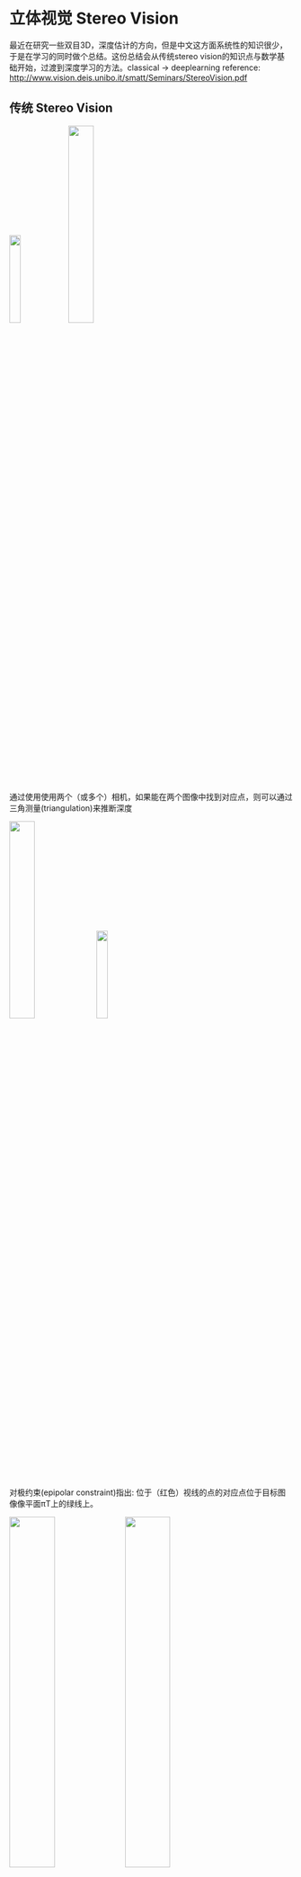 # 立体视觉 Stereo Vision
最近在研究一些双目3D，深度估计的方向，但是中文这方面系统性的知识很少，于是在学习的同时做个总结。这份总结会从传统stereo vision的知识点与数学基础开始，过渡到深度学习的方法。classical -> deeplearning
reference:
http://www.vision.deis.unibo.it/smatt/Seminars/StereoVision.pdf

## 传统 Stereo Vision
<img src="assets/立体视觉_Stereo_Vision-39604de6.png" width="20%" />
<img src="assets/立体视觉_Stereo_Vision-4ebd1630.png" width="30%" />

通过使用使用两个（或多个）相机，如果能在两个图像中找到对应点，则可以通过三角测量(triangulation)来推断深度

<img src="assets/立体视觉_Stereo_Vision-73e255ab.png" width="30%" />
<img src="assets/立体视觉_Stereo_Vision-0118d06f.png" width="20%" />

对极约束(epipolar constraint)指出: 位于（红色）视线的点的对应点位于目标图像像平面πT上的绿线上。

<img src="assets/立体视觉_Stereo_Vision-2ad5aaf6.png" width="40%" />

<img src="assets/立体视觉_Stereo_Vision-a3504486.png" width="40%" />

可以找到平行的相平面，使得πR与πT上的成像点位于同一扫描线上

<img src="assets/立体视觉_Stereo_Vision-d8d48a75.png" width="30%" />

视差d与深度Z的转换：相似三角形
$$ \frac{b}{Z} = \frac{(b - x_R) + x_T}{Z - f} $$
$$ Z = \frac{b * f}{x_R - x_T} = \frac{b * f}{d} $$
根据Triangulation，世界坐标系的X, Y 也能由如下公式算出
$$ X = Z * \frac{x_R}{f}$$
$$ Y = Z * \frac{y_R}{f}$$

<img src="assets/立体视觉_Stereo_Vision-52a04195.png" width="70%" />

离摄像头越近，视差越大

<img src="assets/立体视觉_Stereo_Vision-95341eef.png" width="50%" />

每个视差值对应一个深度平面, 深度Z的范围Horopter受限于视差d

立体视觉算法总体分为如下4个步骤
1) Matching cost computation 匹配损失计算
2) Cost aggregation 损失聚合
3) Disparity computation/optimization 视差计算/优化
4) Disparity refinement 视差细化

在1之前还有一些前处理的方法，例如：Laplacian of Gaussian (LoG) filtering, Subtraction of mean values computed in nearby pixels, Bilateral filtering, Census transform

### Local approaches
1. Matching cost computation + 2. Cost aggregation (+ WTA)

### Global (semi-global) approaches
1. Matching cost computation + 3. Disparity computation/optimization

### 1 + 2. Matching cost computation & Cost aggregation (+ WTA)

#### Pixel level

<img src="assets/立体视觉_Stereo_Vision-9cb10c7d.png" width="70%" />

#### Fixed Window (FW)
<img src="assets/立体视觉_Stereo_Vision-75258732.png" width="60%" />

<img src="assets/立体视觉_Stereo_Vision-7ceb5fac.png" width="60%" />

R平面上红点的对应点，在T平面对极线 [x, x+dmax] 范围内寻找

<img src="assets/立体视觉_Stereo_Vision-72e7b8b7.png" width="50%" />

在像素层面计算匹配点(区域)的相似度(matching cost), winner takes all(WTA), cost最小的作为匹配点

#### Matching cost fomular
##### Single pixel
- Absolute differences
$$ e(x,y,d) = |I_R(x,y) - I_T(x+d,y)| $$
- Squared differences
$$ e(x,y,d) = (I_R(x,y) - I_T(x+d,y))^2 $$

##### Fixed Window (FW)
- Sum of Absolute differences (SAD)
$$ C(x,y,d) = \sum_{x∈S}|I_R(x,y) - I_T(x+d,y)| $$
- Sum of Squared differences (SSD)
$$ e(x,y,d) = \sum_{x∈S}(I_R(x,y) - I_T(x+d,y))^2 $$

基于window的matching cost计算会受以下因素影响：
- implicitly assumes frontal-parallel surfaces 假设平面平行

<img src="assets/立体视觉_Stereo_Vision-0e1ae303.png" width="70%" />
<img src="assets/立体视觉_Stereo_Vision-ae79628a.png" width="70%" />

- ignores depth discontinuities 忽略深度不连续性

<img src="assets/立体视觉_Stereo_Vision-e6b12d85.png" width="70%" />

- does not deal explicitly with uniform areas and repetitive patterns 没有明确处理统一区域与重复模式

<img src="assets/立体视觉_Stereo_Vision-f41a88f1.png" width="70%" />

基于上述问题的一系列改进方案
- Shiftable Windows： D. Scharstein and R. Szeliski, A taxonomy and evaluation of dense two-frame stereo correspondence algorithms Int. Jour. Computer Vision, 47(1/2/3):7–42, 2002
<img src="assets/立体视觉_Stereo_Vision-51438b01.png" width="60%" />

- Multiple Windows：H. Hirschmuller, P. Innocent, and J. Garibaldi, Real-time correlation-based stereo vision with reduced border errors Int. Journ. of Computer Vision, 47:1–3, 2002
<img src="assets/立体视觉_Stereo_Vision-cfd20c12.png" width="60%" />

- Variable Windows：O. Veksler, Fast variable window for stereo correspondence using integral images In Proc. Conf. on Computer Vision and Pattern Recognition (CVPR 2003), pages 556–561, 2003

- Segmentation based
- Bilateral Filtering
- Adaptive Weights
- Segment Support
- Fast Aggregation

### 3. Disparity computation/optimization
目标：基于整个stereo pair找到最佳视差匹配
定义了能量函数E(d)
$$ E(d) = E_{data}(d) + E_{smooth}(d) $$

$E_{data}$ 衡量stereo pair的匹配程度 (基于总体 matching cost)

$E_{smooth}$ 衡量边界处的连续性

一系列可参考的方法
- Graph Cuts: V. Kolmogorov and R. Zabih, Computing visual correspondence with occlusions using graph cuts, ICCV 2001
- BP + segmentation: A. Klaus, M. Sormann and K. Karner, Segment-based stereo matching using belief propagation and a self-adapting dissimilarity measure. ICPR 2006
- Cooperative + segmentation: Z. Wang and Z. Zheng, A region based stereo matching algorithm using cooperative optimization, CVPR 2008
- Dynamic Programming: D. Scharstein and R. Szeliski, A taxonomy and evaluation of dense two-frame stereo correspondence algorithms Int. Jour. Computer Vision, 47(1/2/3):7–42, 2002
- Scanline Optimization: H. Hirschmüller. Stereo vision in structured environments by consistent semi-global matching. CVPR 2006, PAMI 30(2):328-341, 2008

### 4. Disparity refinement
修正计算的视差异常值
以下可参考的方法
- Sub-pixel interpolation
- Image filtering: Median filtering, Morphological operators, Bilateral filtering
- Single Matching Phase
- Segmentation based outliers identification and replacement
- Iterative approaches
